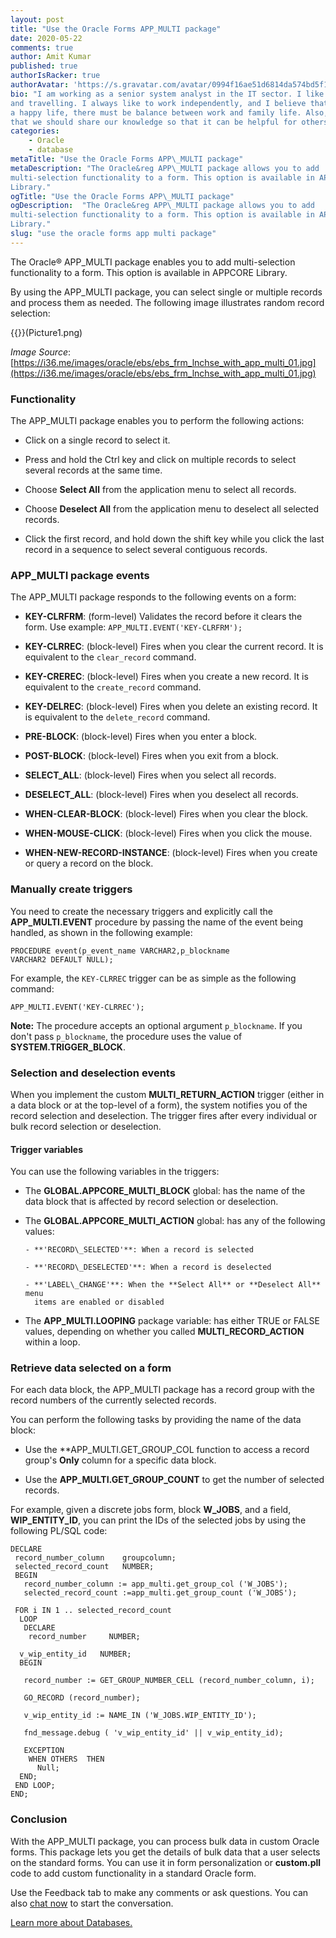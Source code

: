 ```yaml
---
layout: post
title: "Use the Oracle Forms APP_MULTI package"
date: 2020-05-22
comments: true
author: Amit Kumar
published: true
authorIsRacker: true
authorAvatar: 'https://s.gravatar.com/avatar/0994f16ae51d6814da574bd5f1b3fb8e'
bio: "I am working as a senior system analyst in the IT sector. I like reading
and travelling. I always like to work independently, and I believe that to live
a happy life, there must be balance between work and family life. Also, I believe
that we should share our knowledge so that it can be helpful for others."
categories:
    - Oracle
    - database
metaTitle: "Use the Oracle Forms APP\_MULTI package"
metaDescription: "The Oracle&reg APP\_MULTI package allows you to add
multi-selection functionality to a form. This option is available in APPCORE
Library."
ogTitle: "Use the Oracle Forms APP\_MULTI package"
ogDescription:  "The Oracle&reg APP\_MULTI package allows you to add
multi-selection functionality to a form. This option is available in APPCORE
Library."
slug: "use the oracle forms app multi package" 
---
```


The Oracle&reg; APP\_MULTI package enables you to add multi-selection functionality
to a form. This option is available in APPCORE Library.

<!--more-->

By using the APP\_MULTI package, you can select single or multiple records and
process them as needed. The following image illustrates random record selection:

{{<image src="" title="" alt="">}}(Picture1.png)

*Image Source*: [https://i36.me/images/oracle/ebs/ebs_frm_lnchse_with_app_multi_01.jpg](https://i36.me/images/oracle/ebs/ebs_frm_lnchse_with_app_multi_01.jpg)

### Functionality

The APP\_MULTI package enables you to perform the following actions:

- Click on a single record to select it.

- Press and hold the Ctrl key and click on multiple records to select several
  records at the same time.

- Choose **Select All** from the application menu to select all records.

- Choose **Deselect All** from the application menu to deselect all selected
  records.

- Click the first record, and hold down the shift key while you click the last
  record in a sequence to select several contiguous records.

### APP\_MULTI package events

The APP\_MULTI package responds to the following events on a form:

- **KEY-CLRFRM**: (form-level) Validates the record before it clears the form.
  Use example: `APP_MULTI.EVENT('KEY-CLRFRM');`

- **KEY-CLRREC**: (block-level) Fires when you clear the current record. It is
  equivalent to the `clear_record` command.

- **KEY-CREREC**: (block-level) Fires when you create a new record. It is
  equivalent to the `create_record` command.

- **KEY-DELREC**: (block-level) Fires when you delete an existing record. It is
  equivalent to the `delete_record` command.

- **PRE-BLOCK**: (block-level) Fires when you enter a block.

- **POST-BLOCK**: (block-level) Fires when you exit from a block.

- **SELECT_ALL**: (block-level) Fires when you select all records.

- **DESELECT_ALL**: (block-level) Fires when you deselect all records.

- **WHEN-CLEAR-BLOCK**: (block-level) Fires when you clear the block.

- **WHEN-MOUSE-CLICK**: (block-level) Fires when you click the mouse.

- **WHEN-NEW-RECORD-INSTANCE**: (block-level) Fires when you create or query a
  record on the block.

### Manually create triggers

You need to create the necessary triggers and explicitly call the **APP_MULTI.EVENT**
procedure by passing the name of the event being handled, as shown in the
following example:

    PROCEDURE event(p_event_name VARCHAR2,p_blockname
    VARCHAR2 DEFAULT NULL);

For example, the `KEY-CLRREC` trigger can be as simple as the following command:

    APP_MULTI.EVENT('KEY-CLRREC');

**Note:** The procedure accepts an optional argument `p_blockname`. If you don't
pass `p_blockname`, the procedure uses the value of **SYSTEM.TRIGGER\_BLOCK**.

### Selection and deselection events

When you implement the custom **MULTI\_RETURN\_ACTION** trigger (either in a data
block or at the top-level of a form), the system notifies you of the record
selection and deselection. The trigger fires after every individual or bulk
record selection or deselection.

#### Trigger variables

You can use the following variables in the triggers:

- The **GLOBAL.APPCORE\_MULTI\_BLOCK** global: has the name of the data block
  that is affected by record selection or deselection.

- The **GLOBAL.APPCORE\_MULTI\_ACTION** global: has any of the following values:

      - **'RECORD\_SELECTED'**: When a record is selected

      - **'RECORD\_DESELECTED'**: When a record is deselected

      - **'LABEL\_CHANGE'**: When the **Select All** or **Deselect All** menu
        items are enabled or disabled

- The **APP\_MULTI.LOOPING** package variable: has either TRUE or FALSE values,
  depending on whether you called **MULTI\_RECORD\_ACTION** within a loop.

### Retrieve data selected on a form

For each data block, the APP\_MULTI package has a record group with the
record numbers of the currently selected records.

You can perform the following tasks by providing the name of the data block:

- Use the **APP\_MULTI.GET\_GROUP\_COL function to access a record group's **Only**
  column for a specific data block.

- Use the **APP\_MULTI.GET\_GROUP\_COUNT** to get the number of selected records.

For example, given a discrete jobs form, block **W\_JOBS**, and a field,
**WIP\_ENTITY\_ID**, you can print the IDs of the selected jobs by using the
following PL/SQL code:

    DECLARE
     record_number_column    groupcolumn;
     selected_record_count   NUMBER;
     BEGIN
       record_number_column := app_multi.get_group_col ('W_JOBS');
       selected_record_count :=app_multi.get_group_count ('W_JOBS');

     FOR i IN 1 .. selected_record_count
      LOOP
       DECLARE
        record_number     NUMBER;

      v_wip_entity_id   NUMBER;
      BEGIN

       record_number := GET_GROUP_NUMBER_CELL (record_number_column, i);

       GO_RECORD (record_number);

       v_wip_entity_id := NAME_IN ('W_JOBS.WIP_ENTITY_ID');

       fnd_message.debug ( 'v_wip_entity_id' || v_wip_entity_id);

       EXCEPTION
        WHEN OTHERS  THEN
          Null;
      END;
     END LOOP;
    END;

### Conclusion

With the APP\_MULTI package, you can process bulk data in custom Oracle forms.
This package lets you get the details of bulk data that a user selects on the
standard forms. You can use it in form personalization or **custom.pll** code to
add custom functionality in a standard Oracle form.

Use the Feedback tab to make any comments or ask questions. You can also
[chat now](https://www.rackspace.com/#chat) to start the conversation.

<a class="cta blue" id="cta" href="https://www.rackspace.com/dba-services">Learn more about Databases.</a>

